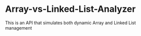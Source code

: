 # Array-vs-Linked-List-Analyzer
This is an API that simulates both dynamic Array and Linked List management

